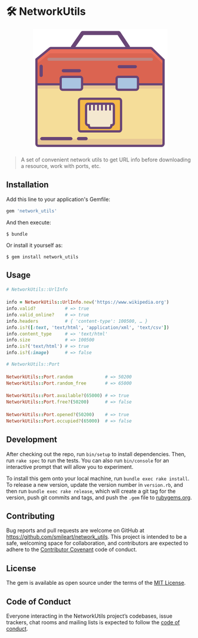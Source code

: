 # 🛠 NetworkUtils

<p align="center">
  <img width="360" title="logo" src ="./img/network_utils.png" />
</p>

> A set of convenient network utils to get URL info before downloading a resource, work with ports, etc.

## Installation

Add this line to your application's Gemfile:

```ruby
gem 'network_utils'
```

And then execute:

    $ bundle

Or install it yourself as:

    $ gem install network_utils

## Usage

```ruby
# NetworkUtils::UrlInfo

info = NetworkUtils::UrlInfo.new('https://www.wikipedia.org')
info.valid?           # => true
info.valid_online?    # => true
info.headers          # { 'content-type': 100500, … }
info.is?([:text, 'text/html', 'application/xml', 'text/csv'])
info.content_type     # => 'text/html'
info.size             # => 100500
info.is?('text/html') # => true
info.is?(:image)      # => false
```

```ruby
# NetworkUtils::Port

NetworkUtils::Port.random            # => 50200
NetworkUtils::Port.random_free       # => 65000

NetworkUtils::Port.available?(65000) # => true
NetworkUtils::Port.free?(50200)      # => false

NetworkUtils::Port.opened?(50200)    # => true
NetworkUtils::Port.occupied?(65000)  # => false
```

## Development

After checking out the repo, run `bin/setup` to install dependencies. Then, run `rake spec` to run the tests. You can also run `bin/console` for an interactive prompt that will allow you to experiment.

To install this gem onto your local machine, run `bundle exec rake install`. To release a new version, update the version number in `version.rb`, and then run `bundle exec rake release`, which will create a git tag for the version, push git commits and tags, and push the `.gem` file to [rubygems.org](https://rubygems.org).

## Contributing

Bug reports and pull requests are welcome on GitHub at https://github.com/smileart/network_utils. This project is intended to be a safe, welcoming space for collaboration, and contributors are expected to adhere to the [Contributor Covenant](http://contributor-covenant.org) code of conduct.

## License

The gem is available as open source under the terms of the [MIT License](https://opensource.org/licenses/MIT).

## Code of Conduct

Everyone interacting in the NetworkUtils project’s codebases, issue trackers, chat rooms and mailing lists is expected to follow the [code of conduct](https://github.com/smileart/network_utils/blob/master/CODE_OF_CONDUCT.md).
